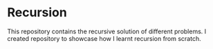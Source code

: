 # Recursion

This repository contains the recursive solution of different problems. I created repository to showcase how I learnt recursion from scratch.
